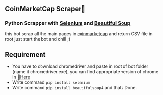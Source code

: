 ## CoinMarketCap Scraper🗿

### Python Scrapper with [Selenium](https://selenium-python.readthedocs.io/) and [Beautiful Soup](https://www.crummy.com/software/BeautifulSoup/bs4/doc/)
this bot scrap all the main pages in [coinmarketcap](https://coinmarketcap.com/) and return CSV file in root just start the bot and chill ;)


## Requirement
- You have to download chromedriver and paste in root of bot folder (name it chromedriver.exe), you can find appropriate version of chrome in [🎈Here](https://chromedriver.storage.googleapis.com/index.html?path=98.0.4758.80/)
- Write command `pip install selenium`
- Write command `pip install beautifulsoup4`
 and thats Done. 
